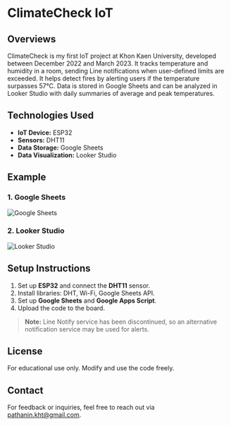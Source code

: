 # **ClimateCheck IoT** 
## Overviews
ClimateCheck is my first IoT project at Khon Kaen University, developed between December 2022 and March 2023. It tracks temperature and humidity in a room, sending Line notifications when user-defined limits are exceeded. It helps detect fires by alerting users if the temperature surpasses 57°C. Data is stored in Google Sheets and can be analyzed in Looker Studio with daily summaries of average and peak temperatures.

## Technologies Used
- **IoT Device:** ESP32
- **Sensors:** DHT11
- **Data Storage:** Google Sheets 
- **Data Visualization:** Looker Studio

## Example
### 1. Google Sheets 
![Google Sheets](https://github.com/pathanin-kht/ClimateCheck-IoT/blob/6d8e60c76a7cb1f824206968f3a5218bb822abc1/Example/Google%20Sheets.png)
### 2. Looker Studio
![Looker Studio](https://github.com/pathanin-kht/ClimateCheck-IoT/blob/6d8e60c76a7cb1f824206968f3a5218bb822abc1/Example/Looker%20Studio.png)
## Setup Instructions
1. Set up **ESP32** and connect the **DHT11** sensor.
2. Install libraries: DHT, Wi-Fi, Google Sheets API.
3. Set up **Google Sheets** and **Google Apps Script**.
4. Upload the code to the board.

> **Note:** Line Notify service has been discontinued, so an alternative notification service may be used for alerts.

## License
For educational use only. Modify and use the code freely.

## Contact
For feedback or inquiries, feel free to reach out via [pathanin.kht@gmail.com](pathanin.kht@gmail.com).
